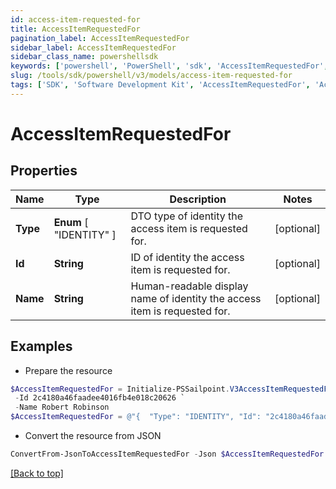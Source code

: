 ```yaml
---
id: access-item-requested-for
title: AccessItemRequestedFor
pagination_label: AccessItemRequestedFor
sidebar_label: AccessItemRequestedFor
sidebar_class_name: powershellsdk
keywords: ['powershell', 'PowerShell', 'sdk', 'AccessItemRequestedFor', 'AccessItemRequestedFor'] 
slug: /tools/sdk/powershell/v3/models/access-item-requested-for
tags: ['SDK', 'Software Development Kit', 'AccessItemRequestedFor', 'AccessItemRequestedFor']
---
```



# AccessItemRequestedFor

## Properties

Name | Type | Description | Notes
------------ | ------------- | ------------- | -------------
**Type** |  **Enum** [  "IDENTITY" ] | DTO type of identity the access item is requested for. | [optional] 
**Id** | **String** | ID of identity the access item is requested for. | [optional] 
**Name** | **String** | Human-readable display name of identity the access item is requested for. | [optional] 

## Examples

- Prepare the resource
```powershell
$AccessItemRequestedFor = Initialize-PSSailpoint.V3AccessItemRequestedFor  -Type IDENTITY `
 -Id 2c4180a46faadee4016fb4e018c20626 `
 -Name Robert Robinson
$AccessItemRequestedFor = @"{  "Type": "IDENTITY", "Id": "2c4180a46faadee4016fb4e018c20626", "Name": "Robert Robinson" }"@
```

- Convert the resource from JSON
```powershell
ConvertFrom-JsonToAccessItemRequestedFor -Json $AccessItemRequestedFor
```


[[Back to top]](#) 

